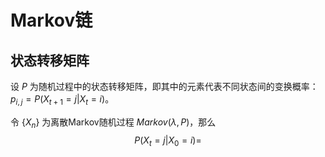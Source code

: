 # Markov链


## 状态转移矩阵

设 $P$ 为随机过程中的状态转移矩阵，即其中的元素代表不同状态间的变换概率：$p_{i,j}=P(X_{t+1}=j|X_t=i)$。

令 $\{ X_n \}$ 为离散Markov随机过程 $Markov(\lambda,P)$，那么
$$P(X_t=j|X_0=i)=$$
